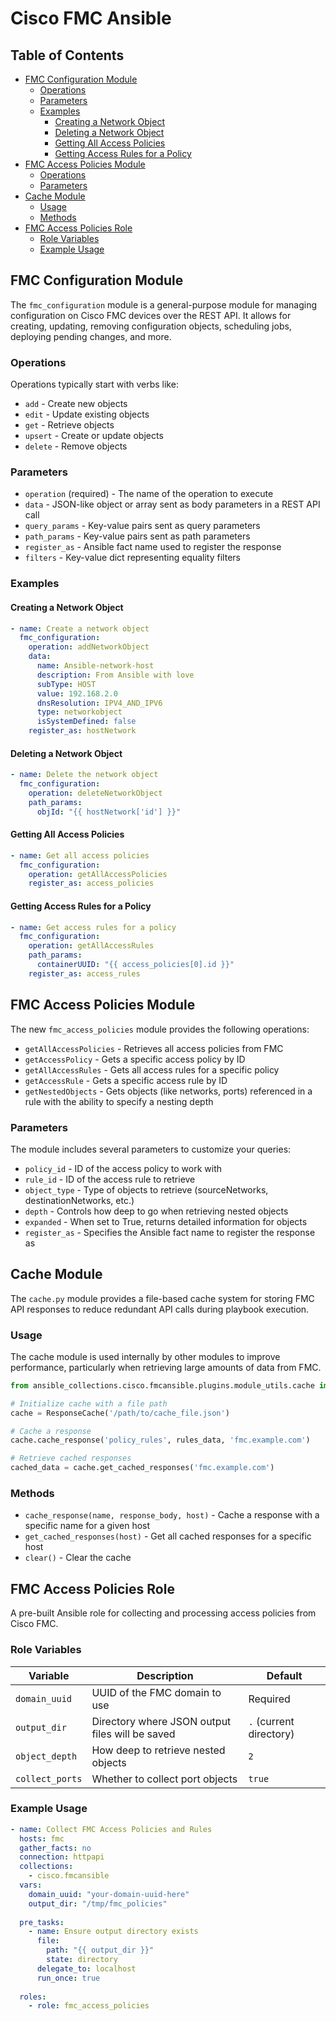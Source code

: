 # Cisco FMC Ansible

## Table of Contents
- [FMC Configuration Module](#fmc-configuration-module)
  - [Operations](#operations)
  - [Parameters](#parameters)
  - [Examples](#examples)
    - [Creating a Network Object](#creating-a-network-object)
    - [Deleting a Network Object](#deleting-a-network-object)
    - [Getting All Access Policies](#getting-all-access-policies)
    - [Getting Access Rules for a Policy](#getting-access-rules-for-a-policy)
- [FMC Access Policies Module](#fmc-access-policies-module)
  - [Operations](#operations-1)
  - [Parameters](#parameters-1)
- [Cache Module](#cache-module)
  - [Usage](#usage)
  - [Methods](#methods)
- [FMC Access Policies Role](#fmc-access-policies-role)
  - [Role Variables](#role-variables)
  - [Example Usage](#example-usage)



## FMC Configuration Module

The `fmc_configuration` module is a general-purpose module for managing configuration on Cisco FMC devices over the REST API. It allows for creating, updating, removing configuration objects, scheduling jobs, deploying pending changes, and more.

### Operations

Operations typically start with verbs like:
- `add` - Create new objects
- `edit` - Update existing objects
- `get` - Retrieve objects
- `upsert` - Create or update objects
- `delete` - Remove objects

### Parameters

- `operation` (required) - The name of the operation to execute
- `data` - JSON-like object or array sent as body parameters in a REST API call
- `query_params` - Key-value pairs sent as query parameters
- `path_params` - Key-value pairs sent as path parameters
- `register_as` - Ansible fact name used to register the response
- `filters` - Key-value dict representing equality filters

### Examples

#### Creating a Network Object

```yaml
- name: Create a network object
  fmc_configuration:
    operation: addNetworkObject
    data:
      name: Ansible-network-host
      description: From Ansible with love
      subType: HOST
      value: 192.168.2.0
      dnsResolution: IPV4_AND_IPV6
      type: networkobject
      isSystemDefined: false
    register_as: hostNetwork
```

#### Deleting a Network Object

```yaml
- name: Delete the network object
  fmc_configuration:
    operation: deleteNetworkObject
    path_params:
      objId: "{{ hostNetwork['id'] }}"
```

#### Getting All Access Policies

```yaml
- name: Get all access policies
  fmc_configuration:
    operation: getAllAccessPolicies
    register_as: access_policies
```

#### Getting Access Rules for a Policy

```yaml
- name: Get access rules for a policy
  fmc_configuration:
    operation: getAllAccessRules
    path_params:
      containerUUID: "{{ access_policies[0].id }}"
    register_as: access_rules
```
## FMC Access Policies Module

The new `fmc_access_policies` module provides the following operations:

- `getAllAccessPolicies` - Retrieves all access policies from FMC
- `getAccessPolicy` - Gets a specific access policy by ID
- `getAllAccessRules` - Gets all access rules for a specific policy
- `getAccessRule` - Gets a specific access rule by ID
- `getNestedObjects` - Gets objects (like networks, ports) referenced in a rule with the ability to specify a nesting depth

### Parameters

The module includes several parameters to customize your queries:

- `policy_id` - ID of the access policy to work with
- `rule_id` - ID of the access rule to retrieve
- `object_type` - Type of objects to retrieve (sourceNetworks, destinationNetworks, etc.)
- `depth` - Controls how deep to go when retrieving nested objects
- `expanded` - When set to True, returns detailed information for objects
- `register_as` - Specifies the Ansible fact name to register the response as

## Cache Module

The `cache.py` module provides a file-based cache system for storing FMC API responses to reduce redundant API calls during playbook execution.

### Usage

The cache module is used internally by other modules to improve performance, particularly when retrieving large amounts of data from FMC.

```python
from ansible_collections.cisco.fmcansible.plugins.module_utils.cache import ResponseCache

# Initialize cache with a file path
cache = ResponseCache('/path/to/cache_file.json')

# Cache a response
cache.cache_response('policy_rules', rules_data, 'fmc.example.com')

# Retrieve cached responses
cached_data = cache.get_cached_responses('fmc.example.com')
```

### Methods

- `cache_response(name, response_body, host)` - Cache a response with a specific name for a given host
- `get_cached_responses(host)` - Get all cached responses for a specific host
- `clear()` - Clear the cache

## FMC Access Policies Role

A pre-built Ansible role for collecting and processing access policies from Cisco FMC.

### Role Variables

| Variable | Description | Default |
|----------|-------------|---------|
| `domain_uuid` | UUID of the FMC domain to use | Required |
| `output_dir` | Directory where JSON output files will be saved | `.` (current directory) |
| `object_depth` | How deep to retrieve nested objects | `2` |
| `collect_ports` | Whether to collect port objects | `true` |

### Example Usage

```yaml
- name: Collect FMC Access Policies and Rules
  hosts: fmc
  gather_facts: no
  connection: httpapi
  collections:
    - cisco.fmcansible
  vars:
    domain_uuid: "your-domain-uuid-here"
    output_dir: "/tmp/fmc_policies"
    
  pre_tasks:
    - name: Ensure output directory exists
      file:
        path: "{{ output_dir }}"
        state: directory
      delegate_to: localhost
      run_once: true
      
  roles:
    - role: fmc_access_policies
```
